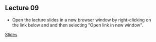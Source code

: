 ## Lecture 09


- Open the lecture slides in a new browser window by right-clicking on the link below and and then selecting "Open link in new window".

[Slides](/assets/lectures/lect09/Lecture_09.html)                              
